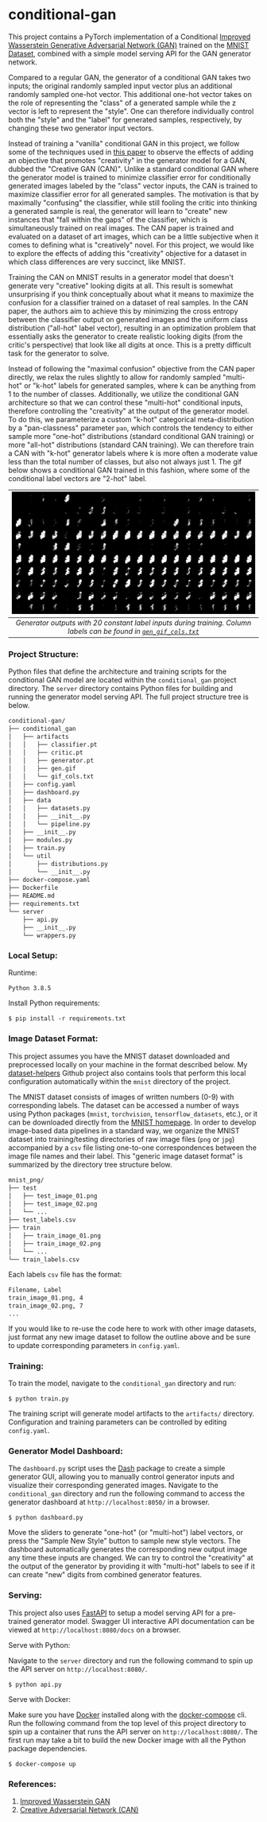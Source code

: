 # conditional-gan

This project contains a PyTorch implementation of a Conditional [Improved Wasserstein Generative Adversarial Network (GAN)](https://arxiv.org/pdf/1704.00028.pdf) trained on the [MNIST Dataset](http://yann.lecun.com/exdb/mnist/), combined with a simple model serving API for the GAN generator network.

Compared to a regular GAN, the generator of a conditional GAN takes two inputs; the original randomly sampled input vector plus an additional randomly sampled one-hot vector. This additional one-hot vector takes on the role of representing the "class" of a generated sample while the z vector is left to represent the "style". One can therefore individually control both the "style" and the "label" for generated samples, respectively, by changing these two generator input vectors.

Instead of training a "vanilla" conditional GAN in this project, we follow some of the techniques used in [this paper](https://arxiv.org/pdf/1706.07068.pdf) to observe the effects of adding an objective that promotes "creativity" in the generator model for a GAN, dubbed the "Creative GAN (CAN)". Unlike a standard conditional GAN where the generator model is trained to minimize classifier error for conditionally generated images labeled by the "class" vector inputs, the CAN is trained to maximize classifier error for all generated samples. The motivation is that by maximally "confusing" the classifier, while still fooling the critic into thinking a generated sample is real, the generator will learn to "create" new instances that "fall within the gaps" of the classifier, which is simultaneously trained on real images. The CAN paper is trained and evaluated on a dataset of art images, which can be a little subjective when it comes to defining what is "creatively" novel. For this project, we would like to explore the effects of adding this "creativity" objective for a dataset in which class differences are very succinct, like MNIST.

Training the CAN on MNIST results in a generator model that doesn't generate very "creative" looking digits at all. This result is somewhat unsurprising if you think conceptually about what it means to maximize the confusion for a classifier trained on a dataset of real samples. In the CAN paper, the authors aim to achieve this by minimizing the cross entropy between the classifier output on generated images and the uniform class distribution ("all-hot" label vector), resulting in an optimization problem that essentially asks the generator to create realistic looking digits (from the critic's perspective) that look like all digits at once. This is a pretty difficult task for the generator to solve.

Instead of following the "maximal confusion" objective from the CAN paper directly, we relax the rules slightly to allow for randomly sampled "multi-hot" or "k-hot" labels for generated samples, where k can be anything from 1 to the number of classes. Additionally, we utilize the conditional GAN architecture so that we can control these "multi-hot" conditional inputs, therefore controlling the "creativity" at the output of the generator model. To do this, we parameterize a custom "k-hot" categorical meta-distribution by a "pan-classness" parameter `pan`, which controls the tendency to either sample more "one-hot" distributions (standard conditional GAN training) or more "all-hot" distributions (standard CAN training). We can therefore train a CAN with "k-hot" generator labels where k is more often a moderate value less than the total number of classes, but also not always just 1. The gif below shows a conditional GAN trained in this fashion, where some of the conditional label vectors are "2-hot" label.   

| ![](conditional_gan/artifacts/gen.gif) |
| :-: |
| *Generator outputs with 20 constant label inputs during training. Column labels can be found in [`gen_gif_cols.txt`](https://github.com/dylanell/conditional-gan/blob/main/conditional_gan/artifacts/gif_cols.txt)* |

### Project Structure:

Python files that define the architecture and training scripts for the conditional GAN model are located within the `conditional_gan` project directory. The `server` directory contains Python files for building and running the generator model serving API. The full project structure tree is below.  

```
conditional-gan/
├── conditional_gan
│   ├── artifacts
│   │   ├── classifier.pt
│   │   ├── critic.pt
│   │   ├── generator.pt
│   │   ├── gen.gif
│   │   └── gif_cols.txt
│   ├── config.yaml
│   ├── dashboard.py
│   ├── data
│   │   ├── datasets.py
│   │   ├── __init__.py
│   │   └── pipeline.py
│   ├── __init__.py
│   ├── modules.py
│   ├── train.py
│   └── util
│       ├── distributions.py
│       └── __init__.py
├── docker-compose.yaml
├── Dockerfile
├── README.md
├── requirements.txt
└── server
    ├── api.py
    ├── __init__.py
    └── wrappers.py
```

### Local Setup:

Runtime:

```
Python 3.8.5
```

Install Python requirements:

```
$ pip install -r requirements.txt
```

### Image Dataset Format:

This project assumes you have the MNIST dataset downloaded and preprocessed locally on your machine in the format described below. My [dataset-helpers](https://github.com/dylanell/dataset-helpers) Github project also contains tools that perform this local configuration automatically within the `mnist` directory of the project.

The MNIST dataset consists of images of written numbers (0-9) with corresponding labels. The dataset can be accessed a number of ways using Python packages (`mnist`, `torchvision`, `tensorflow_datasets`, etc.), or it can be downloaded directly from the [MNIST homepage](http://yann.lecun.com/exdb/mnist/). In order to develop image-based data pipelines in a standard way, we organize the MNIST dataset into training/testing directories of raw image files (`png` or `jpg`) accompanied by a `csv` file listing one-to-one correspondences between the image file names and their label. This "generic image dataset format" is summarized by the directory tree structure below.

```
mnist_png/
├── test
│   ├── test_image_01.png
│   ├── test_image_02.png
│   └── ...
├── test_labels.csv
├── train
│   ├── train_image_01.png
│   ├── train_image_02.png
│   └── ...
└── train_labels.csv
```

Each labels `csv` file has the format:

```
Filename, Label
train_image_01.png, 4
train_image_02.png, 7
...
```

If you would like to re-use the code here to work with other image datasets, just format any new image dataset to follow the outline above and be sure to update corresponding parameters in `config.yaml`.

### Training:

To train the model, navigate to the `conditional_gan` directory and run:

```
$ python train.py
```

The training script will generate model artifacts to the `artifacts/` directory. Configuration and training parameters can be controlled by editing `config.yaml`.

### Generator Model Dashboard:

The `dashboard.py` script uses the [Dash](https://dash.plotly.com/) package to create a simple generator GUI, allowing you to manually control generator inputs and visualize their corresponding generated images. Navigate to the `conditional_gan` directory and run the following command to access the generator dashboard at `http://localhost:8050/` in a browser.

```
$ python dashboard.py
```

Move the sliders to generate "one-hot" (or "multi-hot") label vectors, or press the "Sample New Style" button to sample new style vectors. The dashboard automatically generates the corresponding new output image any time these inputs are changed. We can try to control the "creativity" at the output of the generator by providing it with "multi-hot" labels to see if it can create "new" digits from combined generator features.   

### Serving:

This project also uses [FastAPI](https://fastapi.tiangolo.com/) to setup a model serving API for a pre-trained generator model. Swagger UI interactive API documentation can be viewed at `http://localhost:8080/docs` on a browser.

Serve with Python:

Navigate to the `server` directory and run the following command to spin up the API server on `http://localhost:8080/`.

```
$ python api.py
```

Serve with Docker:

Make sure you have [Docker](https://www.docker.com/) installed along with the [docker-compose](https://docs.docker.com/compose/install/) cli. Run the following command from the top level of this project directory to spin up a container that runs the API server on `http://localhost:8080/`. The first run may take a bit to build the new Docker image with all the Python package dependencies.

```
$ docker-compose up
```

### References:

1. [Improved Wasserstein GAN](https://arxiv.org/pdf/1704.00028.pdf)
2. [Creative Adversarial Network (CAN)](https://arxiv.org/pdf/1706.07068.pdf)
